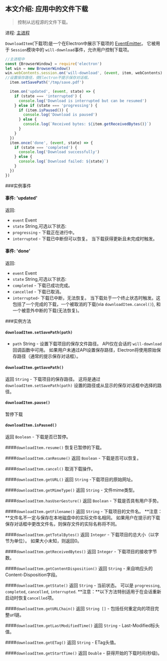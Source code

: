 ## 本文介绍: 应用中的文件下载

> 控制从远程源的文件下载。

进程: [主进程](../glossary.md#main-process) 

 `DownloadItem`(下载项)是一个在Electron中展示下载项的
[EventEmitter](http://nodejs.org/api/events.html#events_class_events_eventemitter)。
它被用于 `Session`模块中的 `will-download`事件，允许用户控制下载项。
```javascript
//主进程中
const {BrowserWindow} = require('electron')
let win = new BrowserWindow()
win.webContents.session.on('will-download', (event, item, webContents) => {
//设置保存路径，使Electron不提示保存对话框。
  item.setSavePath('/tmp/save.pdf')

  item.on('updated', (event, state) => {
    if (state === 'interrupted') {
      console.log('Download is interrupted but can be resumed')
    } else if (state === 'progressing') {
      if (item.isPaused()) {
        console.log('Download is paused')
      } else {
        console.log(`Received bytes: ${item.getReceivedBytes()}`)
      }
    }
  })
  item.once('done', (event, state) => {
    if (state === 'completed') {
      console.log('Download successfully')
    } else {
      console.log(`Download failed: ${state}`)
    }
  })
})
```

###实例事件

#### 事件: 'updated'
返回:
* `event` Event
* `state` String,可选以下状态:
 * `progressing`  - 下载正在进行中。
 * `interrupted`  - 下载已中断但可以恢复。
当下载获得更新且未完成时触发。


#### 事件: 'done'
返回:
* `event` Event
* `state` String,可选以下状态:
 * `completed`  - 下载已成功完成。
 * `cancelled`  - 下载已取消。
 * `interrupted`- 下载已中断，无法恢复。
当下载处于一个终止状态时触发。这包括了一个完成的下载，一个被取消的下载(via `downloadItem.cancel()`),
和一个被意外中断的下载(无法恢复)。

###实例方法

#### `downloadItem.setSavePath(path)`
* `path` String - 设置下载项目的保存文件路径。
API仅在会话的 `will-download` 回调函数中可用。
如果用户未通过API设置保存路径，Electron将使用原始保存路径（通常的提示保存对话框）。

#### `downloadItem.getSavePath()`
返回 `String`  - 下载项目的保存路径。
这将是通过 `downloadItem.setSavePath(path)` 设置的路径或从显示的保存对话框中选择的路径。

#### `downloadItem.pause()`
暂停下载

#### `downloadItem.isPaused()`
返回 `Boolean`  - 下载是否已暂停。

####`downloadItem.resume()`
恢复已暂停的下载。

####`downloadItem.canResume()`
返回 `Boolean`  - 下载是否可以恢复。

####`downloadItem.cancel()`
取消下载操作。

####`downloadItem.getURL()`
返回 `String`  -下载项目的原始网址。

####`downloadItem.getMimeType()`
返回 `String`  - 文件mime类型。

####`downloadItem.hasUserGesture()`
返回 `Boolean`  - 下载是否具有用户手势。

####`downloadItem.getFilename()`
返回 `String`  - 下载项目的文件名。
 **注意：**文件名不一定与保存在本地磁盘中的实际文件名相同。
 如果用户在提示的下载保存对话框中更改文件名，则保存文件的实际名称将不同。

####`downloadItem.getTotalBytes()`
返回 `Integer`  - 下载项目的总大小（以字节为单位）。
如果大小未知，则返回0。

####`downloadItem.getReceivedBytes()`
返回 `Integer`  - 下载项目的接收字节数。

####`downloadItem.getContentDisposition()`
返回 `String`  - 来自响应头的Content-Disposition字段。

####`downloadItem.getState()`
返回 `String`  - 当前状态。
可以是 `progressing`, `completed`, `cancelled`, `interrupted`.
**注意：**以下方法特别适用于在会话重新启动时恢复`cancelled`项。

####`downloadItem.getURLChain()`
返回 `String []` - 包括任何重定向的项目完整url链。

####`downloadItem.getLastModifiedTime()`
返回 `String`  -  Last-Modified标头值。

####`downloadItem.getETag()`
返回 `String`  -  ETag头值。

####`downloadItem.getStartTime()`
返回 `Double`  - 获得开始的下载时间(秒级)。
